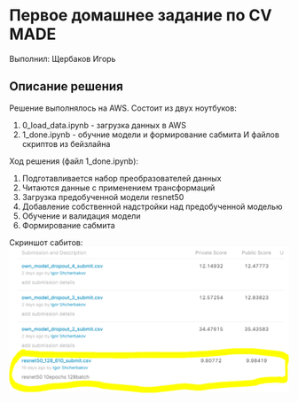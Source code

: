 # Первое домашнее задание по CV MADE
Выполнил: Щербаков Игорь

## Описание решения
Решение выполнялось на AWS. 
Состоит из двух ноутбуков:
1. 0_load_data.ipynb - загрузка данных в AWS
2. 1_done.ipynb - обучние модели и формирование сабмита
И файлов скриптов из бейзлайна

Ход решения (файл 1_done.ipynb):
1. Подготавливается набор преобразователей данных
2. Читаются данные с применением трансформаций
3. Загрузка предобученной модели resnet50
4. Добавление собственной надстройки над предобученной моделью
5. Обучение и валидация модели
6. Формирование сабмита


Скриншот сабитов:
![Скриншот с LB](images/screen_lb.PNG)
